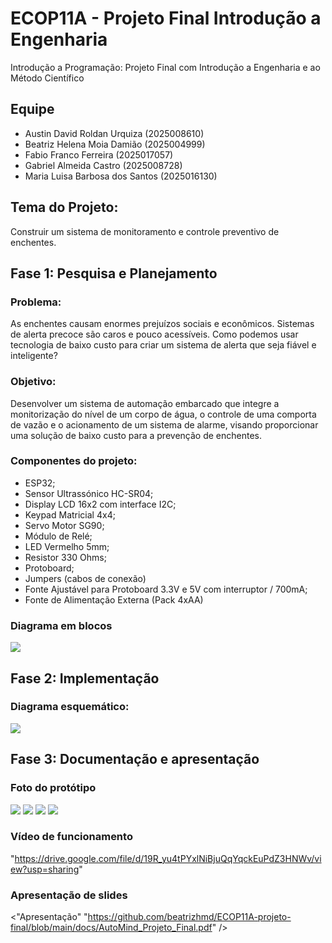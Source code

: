 # ECOP11A - Projeto Final Introdução a Engenharia 
Introdução a Programação: Projeto Final com Introdução a Engenharia e ao Método Científico 

## Equipe

- Austin David Roldan Urquiza (2025008610)
- Beatriz Helena Moia Damião (2025004999)
- Fabio Franco Ferreira (2025017057)
- Gabriel Almeida Castro (2025008728)
- Maria Luisa Barbosa dos Santos (2025016130)

## Tema do Projeto:

Construir um sistema de monitoramento e controle preventivo de enchentes.

## Fase 1: Pesquisa e Planejamento 

### Problema:
As enchentes causam enormes prejuízos sociais e econômicos. Sistemas de alerta precoce são caros e pouco acessíveis.
Como podemos usar tecnologia de baixo custo para criar um sistema de alerta que seja fiável e inteligente? 

### Objetivo: 
Desenvolver um sistema de automação embarcado que integre a monitorização do nível de um corpo de água, o controle de uma comporta de vazão e o acionamento de um sistema de alarme, visando proporcionar uma solução de baixo custo para a prevenção de enchentes.

### Componentes do projeto:
- ESP32;
- Sensor Ultrassónico HC-SR04;
- Display LCD 16x2 com interface I2C;
- Keypad Matricial 4x4;
- Servo Motor SG90;
- Módulo de Relé;
- LED Vermelho 5mm;
- Resistor 330 Ohms;
- Protoboard;
- Jumpers (cabos de conexão)
- Fonte Ajustável para Protoboard 3.3V e 5V com interruptor / 700mA;
- Fonte de Alimentação Externa (Pack 4xAA)


### Diagrama em blocos

<img src= "https://github.com/beatrizhmd/ECOP11A-projeto-final/blob/main/img/diagrama_blocos.png?raw=true" />

## Fase 2: Implementação 

### Diagrama esquemático:
<img src= "https://github.com/beatrizhmd/ECOP11A-projeto-final/blob/main/img/diagrama_esquematico.png?raw=true" />

## Fase 3: Documentação e apresentação 

### Foto do protótipo 

<img src= "https://github.com/beatrizhmd/ECOP11A-projeto-final/blob/main/img/foto_projeto.jpg?raw=true" />

<img src= "https://github.com/beatrizhmd/ECOP11A-projeto-final/blob/main/img/foto_projeto02.jpg?raw=true" />

<img src= "https://github.com/beatrizhmd/ECOP11A-projeto-final/blob/main/img/foto_projeto03.jpg?raw=true" />

<img src= "https://github.com/beatrizhmd/ECOP11A-projeto-final/blob/main/img/foto_projeto04.jpg?raw=true" />

### Vídeo de funcionamento 
"https://drive.google.com/file/d/19R_yu4tPYxlNiBjuQqYqckEuPdZ3HNWv/view?usp=sharing"

### Apresentação de slides 

<"Apresentação" "https://github.com/beatrizhmd/ECOP11A-projeto-final/blob/main/docs/AutoMind_Projeto_Final.pdf" />
